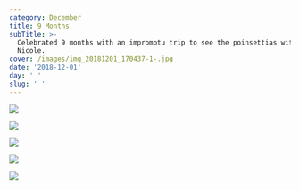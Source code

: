 ```yaml
---
category: December
title: 9 Months
subTitle: >-
  Celebrated 9 months with an impromptu trip to see the poinsettias with
  Nicole.  
cover: /images/img_20181201_170437-1-.jpg
date: '2018-12-01'
day: ' '
slug: ' '
---
```

![](/images/img_20181201_170437-1-.jpg)

![](/images/img_20181201_170634-1-.jpg)

![](/images/mvimg_20181201_171252-1-.jpg)

![](/images/img_20181201_140028-1-.jpg)

![](/images/img_20181201_140048-1-.jpg)
